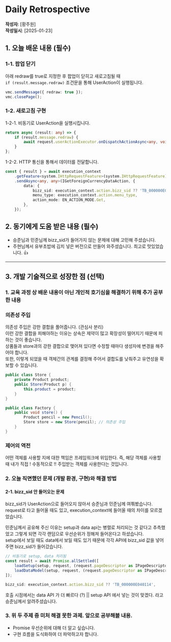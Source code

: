 # Daily Retrospective  
**작성자**: [황주원]  
**작성일시**: [2025-01-23]  

## 1. 오늘 배운 내용 (필수) 
### 1-1. 팝업 닫기
아래 redraw를 true로 지정한 후 팝업이 닫히고 새로고침될 때 <br />
``if (result.message.redraw)`` 조건문을 통해 UserAction이 실행됩니다.

```ts
vmc.sendMessage({ redraw: true });
vmc.closePage();
```

### 1-2. 새로고침 구현
1-2-1. 비동기로 UserAction을 실행시킵니다. <br />
```ts
return async (result: any) => {
	if (result.message.redraw) {
		await request.userActionExecutor.onDispatchActionAsync<any, void>(ISelectListForeignCurrencyUserAction);
	}
};
```
1-2-2. HTTP 통신을 통해서 데이터를 전달합니다. <br />
```ts
const { result } = await execution_context
	.getFeature<system.IHttpRequestFeature>(system.IHttpRequestFeature)
	.sendAsync<any, any>(IGetForeignCurrencyDataAction, {
		data: {
			bizz_sid: execution_context.action.bizz_sid ?? 'TB_000000E040114',
			menu_type: execution_context.action.menu_type,
			action_mode: EN_ACTION_MODE.Get,
		},
	});
```

## 2. 동기에게 도움 받은 내용 (필수)
- 승준님과 민준님께 bizz_sid가 들어가지 않는 문제에 대해 고민해 주셨습니다.
- 주현님께서 유부초밥에 김치 넣은 버전으로 만들어 와주셨습니다. 최고로 맛있었습니다. 👍

---

## 3. 개발 기술적으로 성장한 점 (선택)
### 1. 교육 과정 상 배운 내용이 아닌 개인적 호기심을 해결하기 위해 추가 공부한 내용
### 의존성 주입
의존성 주입은 강한 결합을 풀어줍니다. (관심사 분리) <br />
이런 강한 결합을 피해야하는 이유는 상속은 제약이 많고 확장성이 떨어지기 때문에 피하는 것이 좋습니다. <br />
상품들과 store과의 강한 결합으로 맺어져 있다면 수정할 때마다 생성자에 변경을 해주어야 합니다. <br />
또한, 이렇게 되었을 때 객체간의 관계를 결정해 주어서 결합도를 낮춰주고 유연성을 확보할 수 있습니다. 
```java
public class Store {
	private Product product;
	public Store(Product p) {
		this.product = product;
	}
}

public class Factory {
    public void store() {
        Product pencil = new Pencil();
        Store store = new Store(pencil); // 의존성 주입
    }
}
```

### 제어의 역전
어떤 객체를 사용할 지에 대한 책임은 프레임워크에 위임한다.
즉, 해당 객체를 사용할 때 내가 직접 ! 수동적으로 !! 주입받는 객체를 사용한다는 것입니다.

### 2. 오늘 직면했던 문제 (개발 환경, 구현)와 해결 방법
#### 2-1. bizz_sid 안 들어오는 문제
bizz_sid가 UserAction으로 들어오지 않아서 승준님과 민준님께 여쭤봤습니다. <br />
request로 타고 들어올 때도 있고, execution_context에 들어올 때의 차이를 모르겠었습니다.

민준님께서 공유해 주신 이유는 setup과 data api는 병렬로 처리되는 것 같다고 추측했었고 그렇게 되면 각각 랜덤으로 우선순위가 정해져 들어온다고 하셨습니다. <br />
setup에서 보일 때도 data에서 보일 때도 있기 때문에 각각 API에 bizz_sid 값을 넣어주면 bizz_sid가 들어갔습니다.
```ts
// 비동기로 setup, data 처리됨
const result = await Promise.allSettled([
	loadSetup(setup, request, (request.pageDescriptor as IPageDescriptor).routeOptions),
	loadDataModel(setup, request, (request.pageDescriptor as IPageDescriptor).routeOptions),
]);
```
```ts
bizz_sid: execution_context.action.bizz_sid ?? 'TB_000000E040114',
```
호출 시점에서는 data API 가 더 빠르다 (?) || setup API 에서 넣는 것이 맞겠다. 라고 승준님께서 알려주셨습니다.

### 3. 위 두 주제 중 미처 해결 못한 과제. 앞으로 공부해볼 내용.
- Promise 우선순위에 대해 더 알고 싶습니다.
- 구현 흐름을 도식화하여 더 파악하고자 합니다. 